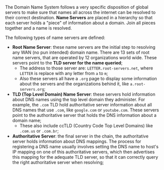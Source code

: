 The Domain Name System follows a very specific disposition of global servers to make sure that names all across the internet can be resolved to their correct destination. **Name Servers** are placed in a hierarchy so that each server holds a "piece" of information about a domain. Join all pieces together and a name is resolved.

The following types of name servers are defined:

- **Root Name Server**: these name servers are the initial step to resolving any WAN (no pun intended) domain name. There are 13 sets of root name servers, that are operated by 12 organizations world wide. These servers point to the **TLD server for the name queried**;
	- The address to those server are: `LETTER.root-servers.net`, where `LETTER` is replace with any letter from `a` to `m`;
	- Also these servers all have a `.org` page to display some information about the servers and the organizations behind it, like `a.root-servers.org`;
- **TLD (Top Level Domain) Name Server**: these servers hold information about DNS names using the top level domain they administer. For example, the `.com` TLD hold authoritative server information about all DNS names that use `.com`, like `google.com` or `youtube.com`. These servers point to the authoritative server that holds the DNS information about a domain name;
	- These also include ccTLD (Country Code Top Level Domains) like `.com.us` or `.com.br`;
- **Authoritative Server**: the final server in the chain, the authoritative server holds information about DNS mappings. The process for registering a DNS name usually involves setting the DNS name to host's IP mapping on one of this authoritative servers, which then advertises this mapping for the adequate TLD server, so that it can correctly query the right authoritative server when resolving;